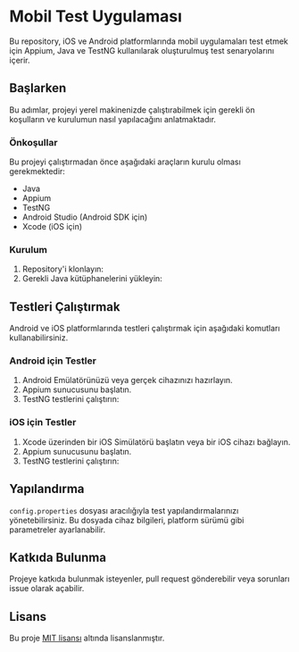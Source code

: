 # Mobil Test Uygulaması

Bu repository, iOS ve Android platformlarında mobil uygulamaları test etmek için Appium, Java ve TestNG kullanılarak oluşturulmuş test senaryolarını içerir.

## Başlarken

Bu adımlar, projeyi yerel makinenizde çalıştırabilmek için gerekli ön koşulların ve kurulumun nasıl yapılacağını anlatmaktadır.

### Önkoşullar

Bu projeyi çalıştırmadan önce aşağıdaki araçların kurulu olması gerekmektedir:

- Java
- Appium
- TestNG
- Android Studio (Android SDK için)
- Xcode (iOS için)

### Kurulum

1. Repository'i klonlayın:
2. Gerekli Java kütüphanelerini yükleyin:

## Testleri Çalıştırmak

Android ve iOS platformlarında testleri çalıştırmak için aşağıdaki komutları kullanabilirsiniz.

### Android için Testler

1. Android Emülatörünüzü veya gerçek cihazınızı hazırlayın.
2. Appium sunucusunu başlatın.
3. TestNG testlerini çalıştırın:

### iOS için Testler

1. Xcode üzerinden bir iOS Simülatörü başlatın veya bir iOS cihazı bağlayın.
2. Appium sunucusunu başlatın.
3. TestNG testlerini çalıştırın:

## Yapılandırma

`config.properties` dosyası aracılığıyla test yapılandırmalarınızı yönetebilirsiniz. Bu dosyada cihaz bilgileri, platform sürümü gibi parametreler ayarlanabilir.

## Katkıda Bulunma

Projeye katkıda bulunmak isteyenler, pull request gönderebilir veya sorunları issue olarak açabilir.

## Lisans

Bu proje [MIT lisansı](LICENSE) altında lisanslanmıştır.
